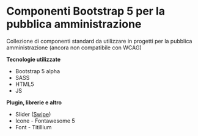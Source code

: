 
# Componenti Bootstrap 5 per la pubblica amministrazione

Collezione di componenti standard da utilizzare in progetti per la pubblica amministrazione (ancora non compatibile con WCAG)

**Tecnologie utilizzate**
 - Bootstrap 5 alpha
 - SASS
 - HTML5
 - JS


**Plugin, librerie e altro**
 - Slider ([Swipe](https://swiperjs.com/))
 - Icone - Fontawesome 5
 - Font - Titillium
